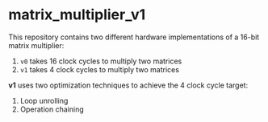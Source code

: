 # matrix_multiplier_v1
This repository contains two different hardware implementations of a 16-bit matrix multiplier:
1. `v0` takes 16 clock cycles to multiply two matrices
2. `v1` takes 4 clock cycles to multiply two matrices
   
**v1** uses two optimization techniques to achieve the 4 clock cycle target:
1. Loop unrolling
2. Operation chaining

